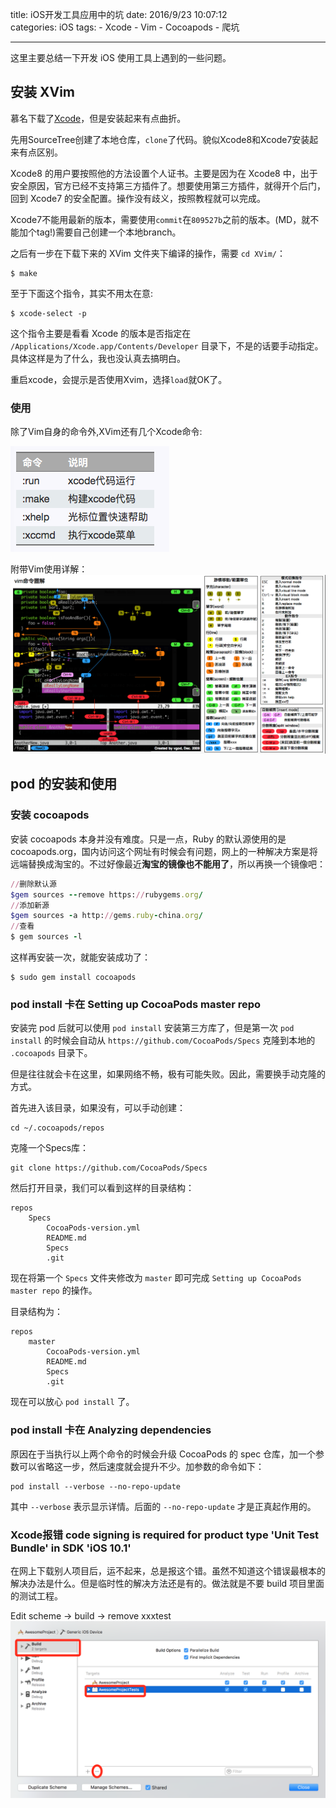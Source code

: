 title: iOS开发工具应用中的坑
date: 2016/9/23 10:07:12  
categories: iOS
tags:
	- Xcode
	- Vim 
	- Cocoapods
	- 爬坑
	
---

这里主要总结一下开发 iOS 使用工具上遇到的一些问题。

<!--more-->
## 安装 XVim

慕名下载了[Xcode](https://github.com/XVimProject/XVim)，但是安装起来有点曲折。

先用SourceTree创建了本地仓库，`clone`了代码。貌似Xcode8和Xcode7安装起来有点区别。

Xcode8 的用户要按照他的方法设置个人证书。主要是因为在 Xcode8 中，出于安全原因，官方已经不支持第三方插件了。想要使用第三方插件，就得开个后门，回到 Xcode7 的安全配置。操作没有歧义，按照教程就可以完成。

Xcode7不能用最新的版本，需要使用`commit`在`809527b`之前的版本。(MD，就不能加个tag!)需要自己创建一个本地branch。

之后有一步在下载下来的 XVim 文件夹下编译的操作，需要 `cd XVim/`：

```
$ make
```

至于下面这个指令，其实不用太在意:

```
$ xcode-select -p
```

这个指令主要是看看 Xcode 的版本是否指定在 `/Applications/Xcode.app/Contents/Developer` 目录下，不是的话要手动指定。具体这样是为了什么，我也没认真去搞明白。

重启xcode，会提示是否使用Xvim，选择`load`就OK了。

### 使用
除了Vim自身的命令外,XVim还有几个Xcode命令:

![XVim_1](https://github.com/zhang759740844/MyImgs/blob/master/MyBlog/XVim_1.png?raw=true)

附带Vim使用详解：
![XVim_2](https://github.com/zhang759740844/MyImgs/blob/master/MyBlog/XVim_2.png?raw=true)

## pod 的安装和使用
### 安装 cocoapods
安装 cocoapods 本身并没有难度。只是一点，Ruby 的默认源使用的是cocoapods.org，国内访问这个网址有时候会有问题，网上的一种解决方案是将远端替换成淘宝的。不过好像最近**淘宝的镜像也不能用了**，所以再换一个镜像吧：

```ruby
//删除默认源
$gem sources --remove https://rubygems.org/
//添加新源
$gem sources -a http://gems.ruby-china.org/
//查看
$ gem sources -l
```

这样再安装一次，就能安装成功了：

```
$ sudo gem install cocoapods
```

### pod install 卡在 Setting up CocoaPods master repo
安装完 pod 后就可以使用 `pod install` 安装第三方库了，但是第一次 `pod install` 的时候会自动从 `https://github.com/CocoaPods/Specs` 克隆到本地的 `.cocoapods` 目录下。

但是往往就会卡在这里，如果网络不畅，极有可能失败。因此，需要换手动克隆的方式。

首先进入该目录，如果没有，可以手动创建：

```
cd ~/.cocoapods/repos
```

克隆一个Specs库：
```
git clone https://github.com/CocoaPods/Specs
```

然后打开目录，我们可以看到这样的目录结构：

```
repos
	Specs
		CocoaPods-version.yml
		README.md
		Specs
		.git
```

现在将第一个 `Specs` 文件夹修改为 `master` 即可完成 `Setting up CocoaPods master repo` 的操作。

目录结构为：
```
repos
	master
		CocoaPods-version.yml
		README.md
		Specs
		.git
```

现在可以放心 `pod install` 了。

### pod install 卡在 Analyzing dependencies
原因在于当执行以上两个命令的时候会升级 CocoaPods 的 spec 仓库，加一个参数可以省略这一步，然后速度就会提升不少。加参数的命令如下：

```
pod install --verbose --no-repo-update
```

其中 `--verbose` 表示显示详情。后面的 `--no-repo-update` 才是正真起作用的。

### Xcode报错 code signing is required for product type 'Unit Test Bundle' in SDK 'iOS 10.1'
在网上下载别人项目后，运不起来，总是报这个错。虽然不知道这个错误最根本的解决办法是什么。但是临时性的解决方法还是有的。做法就是不要 build 项目里面的测试工程。

Edit scheme -> build -> remove xxxtest
![Xcode报错解决](https://github.com/zhang759740844/MyImgs/blob/master/MyBlog/xcode_debug.png?raw=true)

